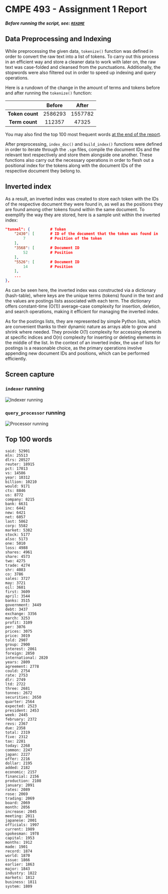 # CMPE 493 - Assignment 1 Report

***Before running the script, see: [`README`](README.txt)***

## Data Preprocessing and Indexing

While preprocessing the given data, `tokenize()` function was defined in order to convert the raw text into a list of tokens. To carry out this process in an efficient way and store a cleaner data to work with later on, the raw text was case-folded and cleansed from the punctuations. Additionally, the stopwords were also filtered out in order to speed up indexing and query operations.

Here is a rundown of the change in the amount of terms and tokens before and after running the `tokenize()` function:

| | Before | After |
| :-: | :-: | :-: |
| **Token count** | 2586293 | 1557782 |
| **Term count** | 112357 | 47325 |

You may also find the top 100 most frequent words [at the end of the report](#top-100-words).

After preprocessing, `index_doc()` and `build_index()` functions were defined in order to iterate through the `.sgm` files, compile the document IDs and the relevant text respectively and store them alongside one another. These functions also carry out the necessary operations in order to flesh out a positional index for the tokens along with the document IDs of the respective document they belong to.

## Inverted index

As a result, an inverted index was created to store each token with the IDs of the respective document they were found in, as well as the positions they are found among other tokens found within the same document. To exemplify the way they are stored, here is a sample unit within the inverted index:

```json
"tunnel": {         # Token
    "2430": [       # ID of the document that the token was found in
        7           # Position of the token
    ],
    "3568": [       # Document ID
        52          # Position
    ],
    "5526": [       # Document ID
        14          # Position
    ],
    ...
},
```

As can be seen here, the inverted index was constructed via a dictionary (hash-table), where keys are the unique terms (tokens) found in the text and the values are postings lists associated with each term. The dictionary offers constant-time (O(1)) average-case complexity for insertion, deletion, and search operations, making it efficient for managing the inverted index.

As for the postings lists, they are represented by simple Python lists, which are convenient thanks to their dynamic nature as arrays able to grow and shrink where needed.  They provide O(1) complexity for accessing elements at specific indices and O(n) complexity for inserting or deleting elements in the middle of the list. In the context of an inverted index, the use of lists for postings is a reasonable choice, as the primary operations involve appending new document IDs and positions, which can be performed efficiently.

## Screen capture

### `indexer` running

![Indexer running](https://zeu.s-ul.eu/jeuKYXvN.png "Screenshot while indexer is running on VSCode Interactive Window")

### `query_processor` running

![Processor running](https://zeu.s-ul.eu/hDUMjVo9.png "Screenshot while query processor is running on VSCode Interactive Window")

## Top 100 words

```
said: 52901
mln: 25513
dlrs: 20527
reuter: 18915
pct: 17013
vs: 14586
year: 10312
billion: 10210
would: 9171
cts: 8846
us: 8772
company: 8215
bank: 6631
inc: 6442
new: 6421
net: 6057
last: 5862
corp: 5582
market: 5382
stock: 5177
also: 5173
one: 5010
loss: 4988
shares: 4961
share: 4573
two: 4275
trade: 4274
shr: 4083
co: 3786
sales: 3727
may: 3721
oil: 3681
first: 3609
april: 3544
banks: 3515
government: 3449
debt: 3437
exchange: 3356
march: 3253
profit: 3109
per: 3076
prices: 3075
price: 3019
told: 2907
group: 2900
interest: 2861
foreign: 2850
international: 2820
years: 2809
agreement: 2778
could: 2754
rate: 2753
dlr: 2749
ltd: 2722
three: 2681
tonnes: 2672
securities: 2650
quarter: 2564
expected: 2523
president: 2453
week: 2445
february: 2372
revs: 2367
due: 2358
total: 2319
five: 2312
tax: 2281
today: 2268
common: 2247
japan: 2227
offer: 2216
dollar: 2195
added: 2182
economic: 2157
financial: 2156
production: 2108
january: 2091
rates: 2089
rose: 2069
trading: 2069
board: 2069
month: 2056
increase: 2045
meeting: 2011
japanese: 2001
officials: 1997
current: 1989
spokesman: 1978
capital: 1953
months: 1912
made: 1901
record: 1874
world: 1870
issue: 1866
earlier: 1863
major: 1843
industry: 1822
markets: 1812
business: 1811
system: 1809
```
